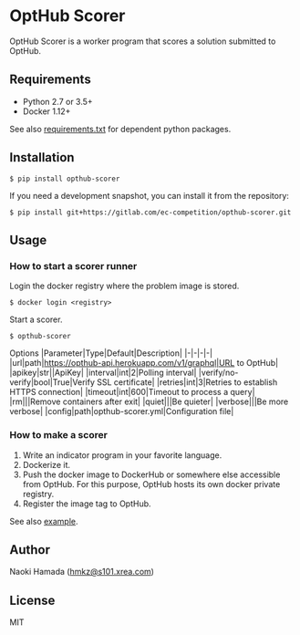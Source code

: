 # OptHub Scorer
OptHub Scorer is a worker program that scores a solution submitted to OptHub.

## Requirements
- Python 2.7 or 3.5+
- Docker 1.12+

See also [requirements.txt](requirements.txt) for dependent python packages.

## Installation
```
$ pip install opthub-scorer
```

If you need a development snapshot, you can install it from the repository:
```
$ pip install git+https://gitlab.com/ec-competition/opthub-scorer.git
```

## Usage
### How to start a scorer runner
Login the docker registry where the problem image is stored.
```
$ docker login <registry>
```

Start a scorer.
```
$ opthub-scorer
```

Options
|Parameter|Type|Default|Description|
|-|-|-|-|
|url|path|https://opthub-api.herokuapp.com/v1/graphql|URL to OptHub|
|apikey|str||ApiKey|
|interval|int|2|Polling interval|
|verify/no-verify|bool|True|Verify SSL certificate|
|retries|int|3|Retries to establish HTTPS connection|
|timeout|int|600|Timeout to process a query|
|rm|||Remove containers after exit|
|quiet|||Be quieter|
|verbose|||Be more verbose|
|config|path|opthub-scorer.yml|Configuration file|

### How to make a scorer
1. Write an indicator program in your favorite language.
2. Dockerize it.
3. Push the docker image to DockerHub or somewhere else accessible from OptHub.
   For this purpose, OptHub hosts its own docker private registry.
4. Register the image tag to OptHub.

See also [example](example/).

## Author
Naoki Hamada (hmkz@s101.xrea.com)

## License
MIT
